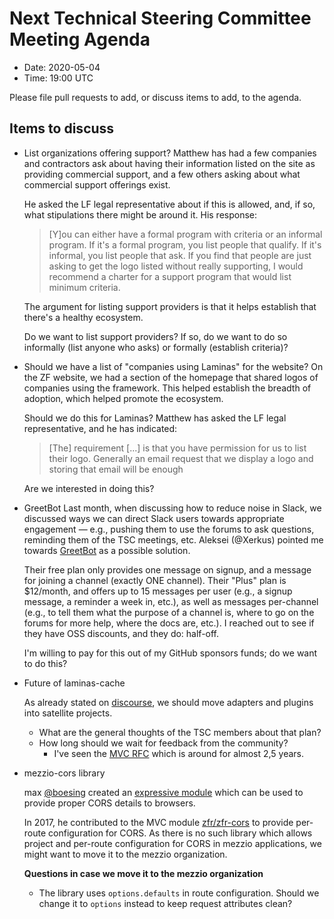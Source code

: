 # Next Technical Steering Committee Meeting Agenda

- Date: 2020-05-04
- Time: 19:00 UTC

Please file pull requests to add, or discuss items to add, to the agenda.

## Items to discuss

- List organizations offering support?
  Matthew has had a few companies and contractors ask about having their
  information listed on the site as providing commercial support, and a few
  others asking about what commercial support offerings exist.

  He asked the LF legal representative about if this is allowed, and, if so,
  what stipulations there might be around it. His response:

  > [Y]ou can either have a formal program with criteria or an informal program.
  > If it's a formal program, you list people that qualify. If it's informal, you
  > list people that ask.  If you find that people are just asking to get the logo
  > listed without really supporting, I would recommend a charter for a support
  > program that would list minimum criteria.

  The argument for listing support providers is that it helps establish that
  there's a healthy ecosystem.

  Do we want to list support providers? If so, do we want to do so informally
  (list anyone who asks) or formally (establish criteria)?

- Should we have a list of "companies using Laminas" for the website?
  On the ZF website, we had a section of the homepage that shared logos of
  companies using the framework. This helped establish the breadth of adoption,
  which helped promote the ecosystem.

  Should we do this for Laminas? Matthew has asked the LF legal representative,
  and he has indicated:

  > [The] requirement [...] is that you have permission for us to list their
  > logo. Generally an email request that we display a logo and storing that email
  > will be enough

  Are we interested in doing this?

- GreetBot
  Last month, when discussing how to reduce noise in Slack, we discussed ways we
  can direct Slack users towards appropriate engagement — e.g., pushing them to
  use the forums to ask questions, reminding them of the TSC meetings, etc.
  Aleksei (@Xerkus) pointed me towards [GreetBot](https://greet.bot) as a
  possible solution.

  Their free plan only provides one message on signup, and a message for joining
  a channel (exactly ONE channel). Their "Plus" plan is $12/month, and offers up
  to 15 messages per user (e.g., a signup message, a reminder a week in, etc.),
  as well as messages per-channel (e.g., to tell them what the purpose of a
  channel is, where to go on the forums for more help, where the docs are,
  etc.). I reached out to see if they have OSS discounts, and they do: half-off.

  I'm willing to pay for this out of my GitHub sponsors funds; do we want to do
  this?

- Future of laminas-cache

  As already stated on [discourse](https://discourse.laminas.dev/t/rfc-laminas-cache-satellite-packages/1543), we should move adapters and plugins into satellite projects.

  - What are the general thoughts of the TSC members about that plan?
  - How long should we wait for feedback from the community?
    - I've seen the [MVC RFC](https://discourse.laminas.dev/t/rfc-zend-mvc-4-design-changes/447) which is around for almost 2,5 years.  

- mezzio-cors library

  max [@boesing](https://github.com/boesing) created an [expressive module](https://github.com/boesing/zend-expressive-cors) which can be used to provide proper CORS details to browsers.
  
  In 2017, he contributed to the MVC module [zfr/zfr-cors](https://github.com/zf-fr/zfr-cors/pull/43) to provide per-route configuration for CORS. As there is no such library which allows project and per-route configuration for CORS in mezzio applications, we might want to move it to the mezzio organization.

  **Questions in case we move it to the mezzio organization**
  - The library uses `options.defaults` in route configuration. Should we change it to `options` instead to keep request attributes clean?
